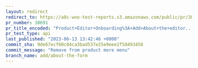 ```yaml
---
layout: redirect
redirect_to: https://a8c-woo-test-reports.s3.amazonaws.com/public/pr/38691/api/index.html
pr_number: 38691
pr_title_encoded: "Product+Editor+Onboarding%3A+Add+About+the+editor...+option+the+more+menu+in+product+block+editor"
pr_test_type: api
last_published: "2023-06-13 13:42:46 +0000"
commit_sha: 9de67ecf60c04ca3bad537e25e9eee2f58493458
commit_message: "Remove from product more menu"
branch_name: add/about-the-form
---
```

